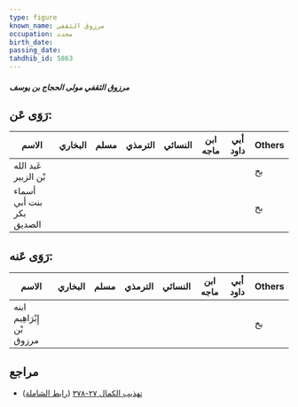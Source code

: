 ```yaml
---
type: figure
known_name: مرزوق الثقفي
occupation: محدث
birth_date:
passing_date:
tahdhib_id: 5863
---
```

##### مرزوق الثقفي مولى الحجاج بن يوسف

## رَوَى عَن:
| الاسم                    | البخاري | مسلم | الترمذي | النسائي | ابن ماجه | أبي داود | Others |
| ------------------------ | ------- | ---- | ------- | ------- | -------- | -------- | ------ |
| عَبد الله بْن الزبير     |         |      |         |         |          |          | بخ     |
| أسماء بنت أبي بكر الصديق |         |      |         |         |          |          | بخ     |
## رَوَى عَنه:
| الاسم                      | البخاري | مسلم | الترمذي | النسائي | ابن ماجه | أبي داود | Others |
| -------------------------- | ------- | ---- | ------- | ------- | -------- | -------- | ------ |
| ابنه إِبْرَاهِيم بْن مرزوق |         |      |         |         |          |          | بخ     |
## مراجع
- [تهذيب الكمال ٢٧-٣٧٨](obsidian://open?vault=Tahdhib-al-Kamal&file=Figures/٥٨٦٣-مرزوق%20الثقفي%20مولى%20الحجاج%20بن%20يوسف) ([رابط الشاملة](https://shamela.ws/book/3722/14767))
